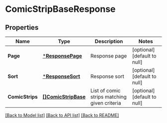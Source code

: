 # ComicStripBaseResponse

## Properties
Name | Type | Description | Notes
------------ | ------------- | ------------- | -------------
**Page** | [***ResponsePage**](ResponsePage.md) | Response page | [optional] [default to null]
**Sort** | [***ResponseSort**](ResponseSort.md) | Response sort | [optional] [default to null]
**ComicStrips** | [**[]ComicStripBase**](ComicStripBase.md) | List of comic strips matching given criteria | [optional] [default to null]

[[Back to Model list]](../README.md#documentation-for-models) [[Back to API list]](../README.md#documentation-for-api-endpoints) [[Back to README]](../README.md)


